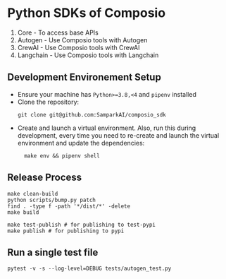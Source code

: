# Python SDKs of Composio 
1. Core - To access base APIs
2. Autogen - Use Composio tools with Autogen
3. CrewAI - Use Composio tools with CrewAI
4. Langchain - Use Composio tools with Langchain

## Development Environement Setup

- Ensure your machine has `Python>=3.8,<4` and `pipenv` installed
- Clone the repository:
    ```
    git clone git@github.com:SamparkAI/composio_sdk
    ```
- Create and launch a virtual environment. Also, run this during development, every time you need to re-create and launch the virtual environment and update the dependencies:
    ```
      make env && pipenv shell
    ```

## Release Process
```
make clean-build
python scripts/bump.py patch
find . -type f -path '*/dist/*' -delete
make build

make test-publish # for publishing to test-pypi
make publish # for publishing to pypi
```

## Run a single test file
```
pytest -v -s --log-level=DEBUG tests/autogen_test.py
```